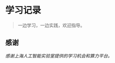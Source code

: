 # 学习记录
> 一边学习，一边实践，欢迎指导。

[Chao01]: #01.书生·浦语大模型全链路开源体系课程总结






## 感谢

*感谢上海人工智能实验室提供的学习机会和算力平台。*
